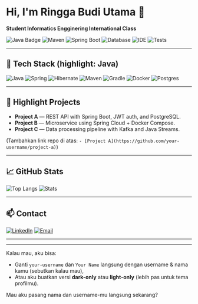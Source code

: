 # Hi, I'm Ringga Budi Utama 👋
**Student Informatics Engginering International Class**

![Java Badge](https://img.shields.io/badge/Language-Java-007396?logo=java&logoColor=white&style=for-the-badge)
![Maven](https://img.shields.io/badge/Build-Maven-C71A36?logo=apache-maven&logoColor=white&style=for-the-badge)
![Spring Boot](https://img.shields.io/badge/Framework-SpringBoot-6DB33F?logo=spring&logoColor=white&style=for-the-badge)
![Database](https://img.shields.io/badge/DB-PostgreSQL-316192?logo=postgresql&logoColor=white&style=for-the-badge)
![IDE](https://img.shields.io/badge/IDE-IntelliJ-000000?logo=intellijidea&logoColor=white&style=for-the-badge)
![Tests](https://img.shields.io/badge/Testing-JUnit-25A162?logo=junit5&logoColor=white&style=for-the-badge)

---

## 🔧 Tech Stack (highlight: Java)
<!-- Primary tech badges -->
![Java](https://img.shields.io/badge/Java-17-007396?logo=java&logoColor=white)
![Spring](https://img.shields.io/badge/Spring-Boot-6DB33F?logo=spring&logoColor=white)
![Hibernate](https://img.shields.io/badge/Hibernate-ORM-59666C?logo=hibernate&logoColor=white)
![Maven](https://img.shields.io/badge/Maven-Dependency-C71A36?logo=apache-maven&logoColor=white)
![Gradle](https://img.shields.io/badge/Gradle-Build-02303A?logo=gradle&logoColor=white)
![Docker](https://img.shields.io/badge/Container-Docker-2496ED?logo=docker&logoColor=white)
![Postgres](https://img.shields.io/badge/Database-Postgres-316192?logo=postgresql&logoColor=white)

---

## 🚀 Highlight Projects
- **Project A** — REST API with Spring Boot, JWT auth, and PostgreSQL.  
- **Project B** — Microservice using Spring Cloud + Docker Compose.  
- **Project C** — Data processing pipeline with Kafka and Java Streams.

(Tambahkan link repo di atas: `- [Project A](https://github.com/your-username/project-a)`)

---

## 📈 GitHub Stats
![Top Langs](https://github-readme-stats.vercel.app/api/top-langs/?username=your-username&layout=compact&theme=tokyonight)
![Stats](https://github-readme-stats.vercel.app/api?username=your-username&show_icons=true&theme=tokyonight)

---

## 📫 Contact
[![LinkedIn](https://img.shields.io/badge/LinkedIn-Connect-0A66C2?logo=linkedin&logoColor=white&style=for-the-badge)](https://www.linkedin.com/in/your-profile)
[![Email](https://img.shields.io/badge/Email-your.email%40mail.com-D14836?logo=gmail&logoColor=white&style=for-the-badge)](mailto:your.email@mail.com)

---


---

Kalau mau, aku bisa:
- Ganti `your-username` dan `Your Name` langsung dengan username & nama kamu (sebutkan kalau mau),  
- Atau aku buatkan versi **dark-only** atau **light-only** (lebih pas untuk tema profilmu).  

Mau aku pasang nama dan username-mu langsung sekarang?
